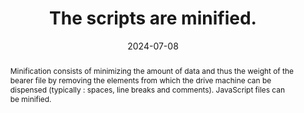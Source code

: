 ---
title: The scripts are minified.
abstract: "Minification consists of minimizing the amount of data and thus the weight of the bearer file by removing the elements from which the drive machine can be dispensed (typically&nbsp;: spaces, line breaks and comments). JavaScript files can be minified."
categories:
  - Performance
agrege: O4223-E068
opquast: 4 223
indiceebook: "68"
description: Rule 068
before: "067"
weight: "068"
after: "069"
actif: "1"
layout: rules
date: 2024-07-08
tags:
  - Ecodesign
objectif:
  - Minimize amount of data to download
  - Increase performance
  - Decrease the energy impact linked to the consultation of the digital book
Meo:
  - Remove unnecessary spaces and comments in JavaScript files using dedicated tools
Controle:
  - Manually check within all JavaScript files that no line, comment, indentation or line break is available.
  - Or identify the list of non-minified JavaScript files using development tools (browsers, online tools, etc.)
epubcheck: null
ace: null
humancheck: true
ReadiumGoToolkit: null
Source:
  - Opquast
Referentiel:
  - "[Web Sustainability Guidelines (WSG)](https://w3c.github.io/sustyweb/#minify-your-html-css-and-javascript)"
  - "[General ecodesign of digital services](https://www.arcep.fr/uploads/tx_gspublication/consultation-referentiel-ecoconception-services-numeriques_091023.pdf) (6. Does the digital service have compression techniques in place on the total of the transferred resources that it has&nbsp; control?)"
steps:
  - Production numérique
  - ""
---